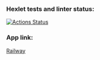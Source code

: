 ### Hexlet tests and linter status:

[![Actions Status](https://github.com/niramov/frontend-project-12/workflows/hexlet-check/badge.svg)](https://github.com/niramov/frontend-project-12/actions)

### App link:

[Railway](frontend-project-12-production-1934.up.railway.app)
